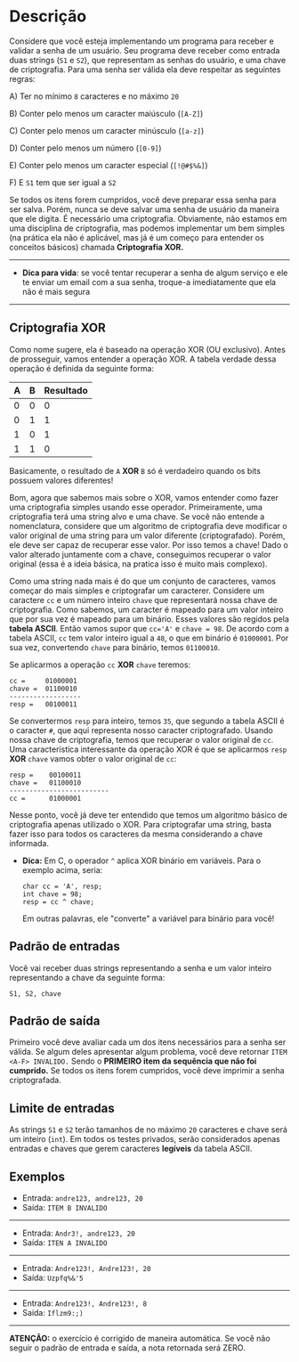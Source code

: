 # Descrição

Considere que você esteja implementando um programa para receber e validar a senha de um usuário. Seu programa deve receber como entrada duas strings (`S1` e `S2`), que representam as senhas do usuário, e uma chave de criptografia. Para uma senha ser válida ela deve respeitar as seguintes regras:

A) Ter no mínimo `8` caracteres e no máximo `20`

B) Conter pelo menos um caracter maiúsculo (`[A-Z]`)

C) Conter pelo menos um caracter minúsculo (`[a-z]`)

D) Conter pelo menos um número (`[0-9]`)

E) Conter pelo menos um caracter especial (`[!@#$%&]`)

F) E `S1` tem que ser igual a `S2`

Se todos os itens forem cumpridos, você deve preparar essa senha para ser salva. Porém, nunca se deve salvar uma senha de usuário da maneira que ele digita. É necessário uma criptografia. Obviamente, não estamos em uma disciplina de criptografia, mas podemos implementar um bem simples (na prática ela não é aplicável, mas já é um começo para entender os conceitos básicos) chamada **Criptografia XOR.** 

___
- **Dica para vida**: se você tentar recuperar a senha de algum serviço e ele te enviar um email com a sua senha, troque-a imediatamente que ela não é mais segura
___

## Criptografia XOR

Como nome sugere, ela é baseado na operação XOR (OU exclusivo). Antes de prosseguir, vamos entender a operação XOR. A tabela verdade dessa operação é definida da seguinte forma: 


| A | B | Resultado |
|---|---|-----------|
| 0 | 0 | 0         |
| 0 | 1 | 1         |
| 1 | 0 | 1         |
| 1 | 1 | 0         |

Basicamente, o resultado de `A` **XOR** `B` só é verdadeiro quando os bits possuem valores diferentes!

Bom, agora que sabemos mais sobre o XOR, vamos entender como fazer uma criptografia simples usando esse operador. Primeiramente, uma criptografia terá uma string alvo e uma chave. Se você não entende a nomenclatura, considere que um algoritmo de criptografia deve modificar o valor original de uma string para um valor diferente (criptografado). Porém, ele deve ser capaz de recuperar esse valor. Por isso temos a chave! Dado o valor alterado juntamente com a chave, conseguimos recuperar o valor original (essa é a ideia básica, na pratica isso é muito mais complexo). 

Como uma string nada mais é do que um conjunto de caracteres, vamos começar do mais simples e criptografar um caracterer. Considere um caractere `cc` e um número inteiro `chave` que representará nossa chave de criptografia. Como sabemos, um caracter é mapeado para um valor inteiro que por sua vez é mapeado para um binário. Esses valores são regidos pela **tabela ASCII**. Então vamos supor que `cc='A'` e `chave = 98`. De acordo com a tabela ASCII, `cc` tem valor inteiro igual a `48`, o que em binário é `01000001`. Por sua vez, convertendo `chave` para binário, temos `01100010`. 

Se aplicarmos a operação `cc` **XOR** `chave` teremos:

```
cc =     01000001 
chave =  01100010 
------------------
resp =   00100011
```
Se convertermos `resp` para inteiro, temos `35`, que segundo a tabela ASCII é o caracter `#`, que aqui representa nosso caracter criptografado. Usando nossa chave de criptografia, temos que recuperar o valor original de `cc`. Uma característica interessante da operação XOR é que se aplicarmos `resp` **XOR** `chave` vamos obter o valor original de `cc`:

```
resp =    00100011
chave =   01100010 
-------------------------
cc =      01000001
```

Nesse ponto, você já deve ter entendido que temos um algoritmo básico de criptografia apenas utilizado o XOR. Para criptografar uma string, basta fazer isso para todos os caracteres da mesma considerando a chave informada.

- **Dica:** Em C, o operador `^` aplica XOR binário em variáveis. Para o exemplo acima, seria:
    ```
    char cc = 'A', resp;
    int chave = 98;        
    resp = cc ^ chave;
    ```
    Em outras palavras, ele "converte" a variável para binário para você!

## Padrão de entradas

Você vai receber duas strings representando a senha e um valor inteiro representando a chave da seguinte forma:

`S1, S2, chave`

## Padrão de saída

Primeiro você deve avaliar cada um dos itens necessários para a senha ser válida. Se algum deles apresentar algum problema, você deve retornar `ITEM <A-F> INVALIDO.`  Sendo <A-F> o **PRIMEIRO item da sequência que não foi cumprido.** Se todos os itens forem cumpridos, você deve imprimir a senha criptografada. 

## Limite de entradas

As strings `S1` e `S2` terão tamanhos de no máximo `20` caracteres e chave será um inteiro (`int`). Em todos os testes privados, serão considerados apenas entradas e chaves que gerem caracteres **legíveis** da tabela ASCII.

## Exemplos

- Entrada: `andre123, andre123, 20`
- Saída: `ITEM B INVALIDO` 
___
- Entrada: `Andr3!, andre123, 20`
- Saída: `ITEN A INVALIDO`
___
- Entrada: `Andre123!, Andre123!, 20`
- Saída: `Uzpfq%&'5`
___
- Entrada: `Andre123!, Andre123!, 8`
- Saída: `Iflzm9:;)`
___


**ATENÇÃO:** o exercício é corrigido de maneira automática. Se você não seguir o padrão de entrada e saída, a nota retornada será ZERO.


